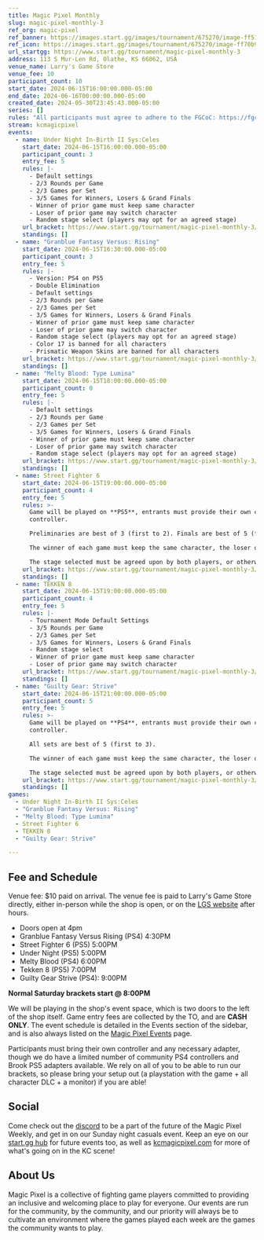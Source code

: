 ```yaml
---
title: Magic Pixel Monthly
slug: magic-pixel-monthly-3
ref_org: magic-pixel
ref_banner: https://images.start.gg/images/tournament/675270/image-ff51e84cb33dc9cc1950984e627836f5.png?ehk=4g%2FIqIElt%2BAdDh7fdhVDa51Yd6VzljrXCSzwFg%2Fa2t4%3D&ehkOptimized=FX9kCzp8OhtC7XU2%2FRchsn1AxjLtZK5SrvoQ6swTQGg%3D
ref_icon: https://images.start.gg/images/tournament/675270/image-ff70b911b9ad45d4f62e159c26c465e1.png?ehk=yJs8HNMghUYF2tNHDe1wMhqenerSXlT66aI2UZEinr0%3D&ehkOptimized=tkov3DDSPzwIs6U2vEsq%2FEAzYqpzKovxr5AZOI63wF4%3D
url_startgg: https://www.start.gg/tournament/magic-pixel-monthly-3
address: 113 S Mur-Len Rd, Olathe, KS 66062, USA
venue_name: Larry's Game Store
venue_fee: 10
participant_count: 10
start_date: 2024-06-15T16:00:00.000-05:00
end_date: 2024-06-16T00:00:00.000-05:00
created_date: 2024-05-30T23:45:43.000-05:00
series: []
rules: "All participants must agree to adhere to the FGCoC: https://fgcoc.com/"
stream: kcmagicpixel
events:
  - name: Under Night In-Birth II Sys:Celes
    start_date: 2024-06-15T16:00:00.000-05:00
    participant_count: 3
    entry_fee: 5
    rules: |-
      - Default settings
      - 2/3 Rounds per Game
      - 2/3 Games per Set
      - 3/5 Games for Winners, Losers & Grand Finals
      - Winner of prior game must keep same character
      - Loser of prior game may switch character
      - Random stage select (players may opt for an agreed stage)
    url_bracket: https://www.start.gg/tournament/magic-pixel-monthly-3/events/under-night-in-birth-ii-sys-celes/brackets/1676424/2496240
    standings: []
  - name: "Granblue Fantasy Versus: Rising"
    start_date: 2024-06-15T16:30:00.000-05:00
    participant_count: 3
    entry_fee: 5
    rules: |-
      - Version: PS4 on PS5
      - Double Elimination
      - Default settings
      - 2/3 Rounds per Game
      - 2/3 Games per Set
      - 3/5 Games for Winners, Losers & Grand Finals
      - Winner of prior game must keep same character
      - Loser of prior game may switch character
      - Random stage select (players may opt for an agreed stage)
      - Color 17 is banned for all characters
      - Prismatic Weapon Skins are banned for all characters
    url_bracket: https://www.start.gg/tournament/magic-pixel-monthly-3/events/granblue-fantasy-versus-rising/brackets/1676422/2496238
    standings: []
  - name: "Melty Blood: Type Lumina"
    start_date: 2024-06-15T18:00:00.000-05:00
    participant_count: 0
    entry_fee: 5
    rules: |-
      - Default settings
      - 2/3 Rounds per Game
      - 2/3 Games per Set
      - 3/5 Games for Winners, Losers & Grand Finals
      - Winner of prior game must keep same character
      - Loser of prior game may switch character
      - Random stage select (players may opt for an agreed stage)
    url_bracket: https://www.start.gg/tournament/magic-pixel-monthly-3/events/melty-blood-type-lumina/brackets/1676415/2496231
    standings: []
  - name: Street Fighter 6
    start_date: 2024-06-15T19:00:00.000-05:00
    participant_count: 4
    entry_fee: 5
    rules: >-
      Game will be played on **PS5**, entrants must provide their own compatible
      controller.  

      Preliminaries are best of 3 (first to 2). Finals are best of 5 (first to 3).  

      The winner of each game must keep the same character, the loser of that game may switch characters.  

      The stage selected must be agreed upon by both players, or otherwise selected at random.
    url_bracket: https://www.start.gg/tournament/magic-pixel-monthly-3/events/street-fighter-6/brackets/1676414/2496230
    standings: []
  - name: TEKKEN 8
    start_date: 2024-06-15T19:00:00.000-05:00
    participant_count: 4
    entry_fee: 5
    rules: |-
      - Tournament Mode Default Settings
      - 3/5 Rounds per Game
      - 2/3 Games per Set
      - 3/5 Games for Winners, Losers & Grand Finals
      - Random stage select
      - Winner of prior game must keep same character
      - Loser of prior game may switch character
    url_bracket: https://www.start.gg/tournament/magic-pixel-monthly-3/events/tekken-8/brackets/1676423/2496239
    standings: []
  - name: "Guilty Gear: Strive"
    start_date: 2024-06-15T21:00:00.000-05:00
    participant_count: 5
    entry_fee: 5
    rules: >-
      Game will be played on **PS4**, entrants must provide their own compatible
      controller.  

      All sets are best of 5 (first to 3).  

      The winner of each game must keep the same character, the loser of that game may switch characters.  

      The stage selected must be agreed upon by both players, or otherwise selected at random.
    url_bracket: https://www.start.gg/tournament/magic-pixel-monthly-3/events/guilty-gear-strive/brackets/1676411/2496227
    standings: []
games:
  - Under Night In-Birth II Sys:Celes
  - "Granblue Fantasy Versus: Rising"
  - "Melty Blood: Type Lumina"
  - Street Fighter 6
  - TEKKEN 8
  - "Guilty Gear: Strive"

---
```


## Fee and Schedule

Venue fee: $10 paid on arrival. The venue fee is paid to Larry's Game Store directly, either in-person while the shop is open, or on the [LGS website](https://www.larrysgamestore.com/products/kc-magic-pixel-5) after hours. 

* Doors open at 4pm
* Granblue Fantasy Versus Rising (PS4) 4:30PM
* Street Fighter 6 (PS5) 5:00PM
* Under Night (PS5) 5:00PM
* Melty Blood (PS4) 6:00PM
* Tekken 8 (PS5) 7:00PM
* Guilty Gear Strive (PS4): 9:00PM

**Normal Saturday brackets start @ 8:00PM**



We will be playing in the shop's event space, which is two doors to the left of the shop itself. Game entry fees are collected by the TO, and are **CASH ONLY**. The event schedule is detailed in the Events section of the sidebar, and is also always listed on the [Magic Pixel Events](https://kcmagicpixel.com/events/) page.

Participants must bring their own controller and any necessary adapter, though we do have a limited number of community PS4 controllers and Brook PS5 adapters available. We rely on all of you to be able to run our brackets, so please bring your setup out (a playstation with the game + all character DLC + a monitor) if you are able!  

## Social

Come check out the [discord](https://discord.gg/jkmn6CVrrQ) to be a part of the future of the Magic Pixel Weekly, and get in on our Sunday night casuals event. Keep an eye on our [start.gg hub](https://www.start.gg/hub/magic-pixel) for future events too, as well as [kcmagicpixel.com](https://kcmagicpixel.com) for more of what's going on in the KC scene!

## About Us

Magic Pixel is a collective of fighting game players committed to providing an inclusive and welcoming place to play for everyone. Our events are run for the community, by the community, and our priority will always be to cultivate an environment where the games played each week are the games the community wants to play.
  